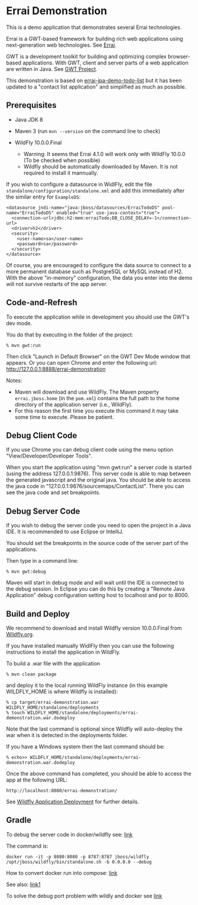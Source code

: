 Errai Demonstration
===================

This is a demo application that demonstrates several Errai technologies.

Errai is a GWT-based framework for building rich web applications using next-generation web technologies. See [Errai](http://erraiframework.org).

GWT is a development toolkit for building and optimizing complex browser-based applications. With GWT, client and server parts of a web application are written in Java. 
See [GWT Project](http://www.gwtproject.org). 

This demonstration is based on [errai-jpa-demo-todo-list](https://github.com/errai/errai/tree/master/errai-demos/errai-jpa-demo-todo-list) 
but it has been updated to a "contact list application" and simplified as much as possible. 

Prerequisites
-------------

 * Java JDK 8
 * Maven 3 (run `mvn --version` on the command line to check)
   
 * WildFly 10.0.0.Final 
   * Warning: It seems that Errai 4.1.0 will work only with WildFly 10.0.0 (To be checked 
     when possible)
   * Wildfly should be automatically downloaded by Maven. It is not required to install 
     it mannually.

If you wish to configure a datasource in WidlFly, edit the file `standalone/configuration/standalone.xml`
and add this immediately after the similar entry for `ExampleDS`:

    <datasource jndi-name="java:jboss/datasources/ErraiTodoDS" pool-name="ErraiTodoDS" enabled="true" use-java-context="true">
      <connection-url>jdbc:h2:mem:erraiTodo;DB_CLOSE_DELAY=-1</connection-url>
      <driver>h2</driver>
      <security>
        <user-name>sa</user-name>
        <password>sa</password>
      </security>
    </datasource>

Of course, you are encouraged to configure the data source to connect to a more permanent database
such as PostgreSQL or MySQL instead of H2. With the above "in-memory" configuration, the data you
enter into the demo will not survive restarts of the app server.

Code-and-Refresh
----------------

To execute the application while in development you should use the GWT's dev mode.

You do that by executing in the folder of the project:

    % mvn gwt:run

Then click "Launch in Default Browser" on the GWT Dev Mode window that appears. Or 
you can open Chrome and enter the following url: http://127.0.0.1:8888/errai-demonstration

Notes: 
- Maven will download and use WildFly. The Maven property `errai.jboss.home` (in the `pom.xml`) 
contains the full path to the home directory of the application server (i.e., WildFly). 
- For this reason the first time you execute this command it may take some time to 
  execute. Please be patient.

Debug Client Code
-----------------

If you use Chrome you can debug client code using the menu option "View/Developer/Developer Tools". 

When you start the application using "mvn gwt:run" a server code is started (using 
the address 127.0.0.1:9876). This server code is able to map between the generated javascript and 
the original java. You should be able to access the java code in "127.0.0.1:9876/sourcemaps/ContactList". 
There you can see the java code and set breakpoints. 

Debug Server Code
-----------------

If you wish to debug the server code you need to open the project in a Java IDE. It 
is recommended to use Eclipse or IntelliJ.

You should set the breakpoints in the source code of the server part of the applications.

Then type in a command line:

    % mvn gwt:debug

Maven will start in debug mode and will wait until the IDE is connected to the debug 
session. In Eclipse you can do this by creating a "Remote Java Application" debug configuration setting host 
to localhost and por to 8000.

Build and Deploy
----------------

We recommend to download and install Wildfly version 10.0.0.Final from [Wildfly.org](http://wildfly.org/downloads/).

If you have installed manually WidlFly then you can use the following instructions 
to install the application in WildFly.

To build a .war file with the application

    % mvn clean package 

and deploy it to the local running WildFly instance (in this example WILDFLY_HOME is 
where Wildfly is installed):

    % cp target/errai-demonstration.war WILDFLY_HOME/standalone/deployments
    % touch WILDFLY_HOME/standalone/deployments/errai-demonstration.war.dodeploy

Note that the last command is optional since Wildfly will auto-deploy the war when 
it is detected in the deployments folder. 

If you have a Windows system then the last command should be:

    % echo>> WILDFLY_HOME/standalone/deployments/errai-demonstration.war.dodeploy

Once the above command has completed, you should be able to access the app at the following URL:

    http://localhost:8080/errai-demonstration/

See [Wildfly Application Deployment](https://docs.jboss.org/author/display/WFLY10/Application+deployment) for further 
details.

Gradle
------

To debug the server code in docker/wildfly see: [link](https://stackoverflow.com/questions/46082411/debugging-a-wildfly-application-on-docker-through-eclipse)

The command is:

    docker run -it -p 8080:8080 -p 8787:8787 jboss/wildfly /opt/jboss/wildfly/bin/standalone.sh -b 0.0.0.0 --debug

How to convert docker run into compose: [link](https://stackoverflow.com/questions/49984686/convert-a-docker-run-command-into-a-docker-compose)

See also: [link1](http://docs.wildfly.org/14/Developer_Guide.html#JPA_Reference_Guide)

To solve the debug port problem with wildly and docker see [link](https://stackoverflow.com/questions/53198798/remote-debugging-no-connection-to-wildfly-14-on-openjdk-11-at-port-8787)


   
